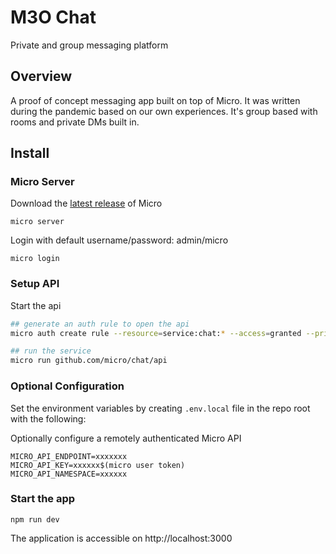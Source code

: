# M3O Chat

Private and group messaging platform

## Overview

A proof of concept messaging app built on top of Micro.
It was written during the pandemic based on our own experiences. 
It's group based with rooms and private DMs built in.

## Install

### Micro Server

Download the [latest release](https://github.com/micro/micro/releases/latest) of Micro

```
micro server
```

Login with default username/password: admin/micro

```
micro login
```

### Setup API

Start the api

```bash
## generate an auth rule to open the api
micro auth create rule --resource=service:chat:* --access=granted --priority=1 chat

## run the service
micro run github.com/micro/chat/api
```

### Optional Configuration

Set the environment variables by creating `.env.local` file in the repo root with the following:




Optionally configure a remotely authenticated Micro API

```
MICRO_API_ENDPOINT=xxxxxxx
MICRO_API_KEY=xxxxxx$(micro user token)
MICRO_API_NAMESPACE=xxxxxx
```

### Start the app

```
npm run dev
```

The application is accessible on http://localhost:3000
